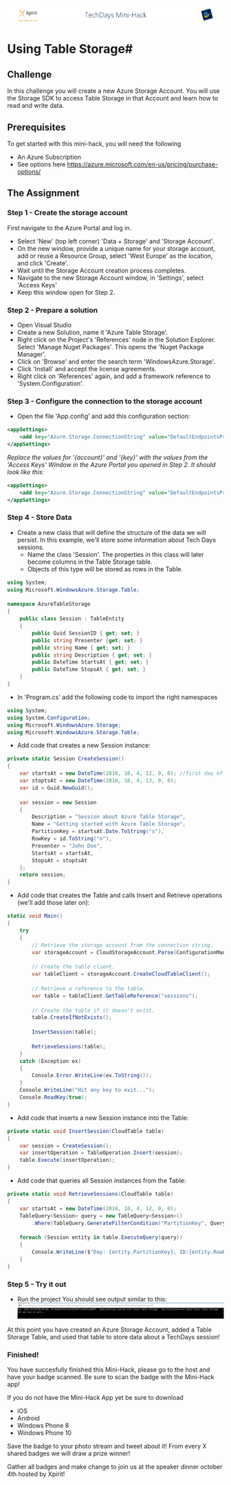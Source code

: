 ![Xpirit TechDays MiniHack Banner](../HackBanner-s.png)
# Using Table Storage#

## Challenge ##
In this challenge you will create a new Azure Storage Account. You will use the Storage SDK to access Table Storage in that Account and learn how to read and write data. 

## Prerequisites ##
To get started with this mini-hack, you will need the following 

- An Azure Subscription
- See options here <https://azure.microsoft.com/en-us/pricing/purchase-options/>

## The Assignment ##

### Step 1 - Create the storage account ###
First navigate to the Azure Portal and log in. 

- Select 'New' (top left corner) 'Data + Storage' and 'Storage Account'. 
- On the new window, provide a unique name for your storage account, add or reuse a Resource Group, select 'West Europe' as the location, and click 'Create'.
- Wait until the Storage Account creation process completes. 
- Navigate to the new Storage Account window, in 'Settings', select 'Access Keys'
- Keep this window open for Step 2.
### Step 2 - Prepare a solution ###
- Open Visual Studio
- Create a new Solution, name it 'Azure Table Storage'.
- Right click on the Project's 'References' node in the Solution Explorer. Select 'Manage Nuget Packages'. This opens the 'Nuget Package Manager'. 
- Click on 'Browse' and enter the search term 'WindowsAzure.Storage'. 
- Click 'Install' and accept the license agreements.
- Right click on 'References' again, and add a framework reference to 'System.Configuration'.
### Step 3 - Configure the connection to the storage account ###
- Open the file 'App.config' and add this configuration section:
``` xml
<appSettings>
	<add key="Azure.Storage.ConnectionString" value="DefaultEndpointsProtocol=https;AccountName={account};AccountKey={key}" />
</appSettings>
```
*Replace the values for '{account}' and '{key}' with the values from the 'Access Keys' Window in the Azure Portal you opened in Step 2.
It should look like this:*
``` xml
<appSettings>
	<add key="Azure.Storage.ConnectionString" value="DefaultEndpointsProtocol=https;AccountName=MyBrandNewAccount;AccountKey=DgpLX/UfatDR5I18C8Qn/2qFg34h4Hedh40aLOoOAbCf$ghSgDhas/NQ==" />
</appSettings>
```

### Step 4 - Store Data ###
- Create a new class that will define the structure of the data we will persist. In this example, we'll store some information about Tech Days sessions.
  - Name the class 'Session'. The properties in this class will later become columns in the Table Storage table.
  - Objects of this type will be stored as rows in the Table.
``` csharp
using System;
using Microsoft.WindowsAzure.Storage.Table; 

namespace AzureTableStorage
{
	public class Session : TableEntity
	{
		public Guid SessionID { get; set; }
		public string Presenter {get; set; }
		public string Name { get; set; }
		public string Description { get; set; }
		public DateTime StartsAt { get; set; }
		public DateTime StopsAt { get; set; }
	}
}
```

- In 'Program.cs' add the following code to import the right namespaces
``` csharp
using System;
using System.Configuration;
using Microsoft.WindowsAzure.Storage;
using Microsoft.WindowsAzure.Storage.Table;
```

- Add code that creates a new Session instance:
``` csharp
private static Session CreateSession()
{
	var startsAt = new DateTime(2016, 10, 4, 12, 0, 0); //first day of TechDays event, at noon
	var stoptsAt = new DateTime(2016, 10, 4, 13, 0, 0);
	var id = Guid.NewGuid();

	var session = new Session
	{
		Description = "Session about Azure Table Storage",
		Name = "Getting started with Azure Table Storage",
		PartitionKey = startsAt.Date.ToString("s"),
		RowKey = id.ToString("n"),
		Presenter = "John Doe",
		StartsAt = startsAt,
		StopsAt = stoptsAt
	};
	return session;
}
```
- Add code that creates the Table and calls Insert and Retrieve operations (we'll add those later on):
``` csharp
static void Main()
{
	try
	{
		// Retrieve the storage account from the connection string.
		var storageAccount = CloudStorageAccount.Parse(ConfigurationManager.AppSettings["Azure.Storage.ConnectionString"]);

		// Create the table client.
		var tableClient = storageAccount.CreateCloudTableClient();

		// Retrieve a reference to the table.
		var table = tableClient.GetTableReference("sessions");

		// Create the table if it doesn't exist.
		table.CreateIfNotExists();

		InsertSession(table);

		RetrieveSessions(table);
	}
	catch (Exception ex)
	{
		Console.Error.WriteLine(ex.ToString());
	}
	Console.WriteLine("Hit any key to exit...");
	Console.ReadKey(true);
}
```
- Add code that inserts a new Session instance into the Table:
``` csharp
private static void InsertSession(CloudTable table)
{
	var session = CreateSession();
	var insertOperation = TableOperation.Insert(session);
	table.Execute(insertOperation);
}
```

- Add code that queries all Session instances from the Table:
``` csharp
private static void RetrieveSessions(CloudTable table)
{
	var startsAt = new DateTime(2016, 10, 4, 12, 0, 0);
	TableQuery<Session> query = new TableQuery<Session>()
		.Where(TableQuery.GenerateFilterCondition("PartitionKey", QueryComparisons.Equal, startsAt.Date.ToString("s")));

	foreach (Session entity in table.ExecuteQuery(query))
	{
		Console.WriteLine($"Day: {entity.PartitionKey}, ID:{entity.RowKey}\tName:{entity.Name}\tDescription{entity.Description}");
	}
}
```
### Step 5 - Try it out ###
- Run the project
You should see output similar to this:
![alt text](out.png "Console output")

At this point you have created an Azure Storage Account, added a Table Storage Table, and used that table to store data about a TechDays session!

### Finished! ###
You have succesfully finished this Mini-Hack, please go to the host and have your badge scanned. Be sure to scan the badge with the Mini-Hack app!

If you do not have the Mini-Hack App yet be sure to download 
- iOS
- Android
- Windows Phone 8
- Windows Phone 10

Save the badge to your photo stream and tweet about it!
From every X shared badges we will draw a prize winner!

Gather all badges and make change to join us at the speaker dinner october 4th hosted by Xpirit!